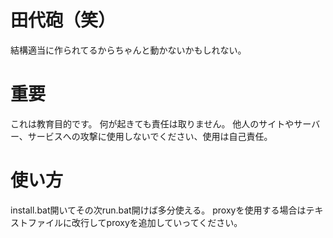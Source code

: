 # 田代砲（笑）
結構適当に作られてるからちゃんと動かないかもしれない。
# 重要
これは教育目的です。
何が起きても責任は取りません。
他人のサイトやサーバー、サービスへの攻撃に使用しないでください、使用は自己責任。
# 使い方
install.bat開いてその次run.bat開けば多分使える。
proxyを使用する場合はテキストファイルに改行してproxyを追加していってください。
